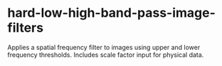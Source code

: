 # hard-low-high-band-pass-image-filters
Applies a spatial frequency filter to images using upper and lower frequency thresholds. Includes scale factor input for physical data.
